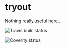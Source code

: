 # tryout
Nothing really useful here...

![Travis build status](https://travis-ci.org/Muffo/tryout.svg?branch=master)


![Coverity status](https://scan.coverity.com/projects/9173/badge.svg)
